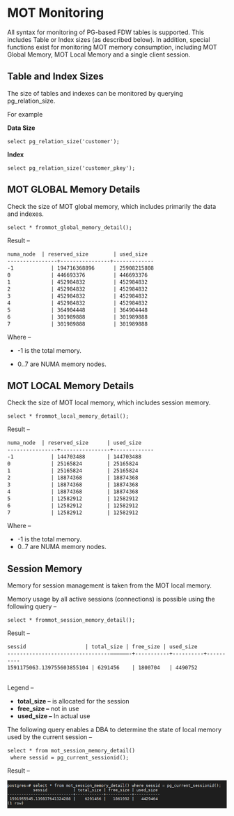 # MOT Monitoring<a name="EN-US_TOPIC_0289900884"></a>

All syntax for monitoring of PG-based FDW tables is supported. This includes Table or Index sizes \(as described below\). In addition, special functions exist for monitoring MOT memory consumption, including MOT Global Memory, MOT Local Memory and a single client session.

## Table and Index Sizes<a name="en-us_topic_0283137103_en-us_topic_0270642718_section14735111418215"></a>

The size of tables and indexes can be monitored by querying pg\_relation\_size.

For example

**Data Size**

```
select pg_relation_size('customer');
```

**Index**

```
select pg_relation_size('customer_pkey');
```

## MOT GLOBAL Memory Details<a name="en-us_topic_0283137103_en-us_topic_0270642718_section992516266216"></a>

Check the size of MOT global memory, which includes primarily the data and indexes.

```
select * frommot_global_memory_detail();
```

Result –

```
numa_node  | reserved_size        | used_size
----------------+----------------+-------------
-1            | 194716368896      | 25908215808
0             | 446693376         | 446693376
1             | 452984832         | 452984832
2             | 452984832         | 452984832
3             | 452984832         | 452984832
4             | 452984832         | 452984832
5             | 364904448         | 364904448
6             | 301989888         | 301989888
7             | 301989888         | 301989888
```

Where –

-   -1 is the total memory.

-   0..7 are NUMA memory nodes.

## MOT LOCAL Memory Details<a name="en-us_topic_0283137103_en-us_topic_0270642718_section229193717315"></a>

Check the size of MOT local memory, which includes session memory.

```
select * frommot_local_memory_detail();
```

Result –

```
numa_node  | reserved_size      | used_size   
----------------+----------------+-------------
-1            | 144703488       | 144703488
0             | 25165824        | 25165824
1             | 25165824        | 25165824
2             | 18874368        | 18874368
3             | 18874368        | 18874368
4             | 18874368        | 18874368
5             | 12582912        | 12582912
6             | 12582912        | 12582912
7             | 12582912        | 12582912
```

Where –

-   -1 is the total memory.
-   0..7 are NUMA memory nodes.

## Session Memory<a name="en-us_topic_0283137103_en-us_topic_0270642718_section106911232543"></a>

Memory for session management is taken from the MOT local memory.

Memory usage by all active sessions \(connections\) is possible using the following query –

```
select * frommot_session_memory_detail();
```

Result –

```
sessid                   | total_size | free_size | used_size
---------------------------------––––––-+-----------+----------+----------
1591175063.139755603855104 | 6291456    | 1800704   | 4490752
 
```

Legend –

-   **total\_size –**  is allocated for the session
-   **free\_size –**  not in use
-   **used\_size –**  In actual use

The following query enables a DBA to determine the state of local memory used by the current session –

```
select * from mot_session_memory_detail() 
 where sessid = pg_current_sessionid();
```

Result –

![](figures/en-us_image_0289900225.png)


